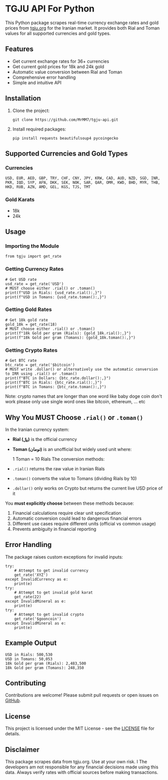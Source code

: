 # TGJU API For Python

This Python package scrapes real-time currency exchange rates and gold prices from [tgju.org](https://www.tgju.org) for the Iranian market. It provides both Rial and Toman values for all supported currencies and gold types.

## Features

- Get current exchange rates for 36+ currencies
- Get current gold prices for 18k and 24k gold
- Automatic value conversion between Rial and Toman
- Comprehensive error handling
- Simple and intuitive API

## Installation

1.  Clone the project:

    ```
    git clone https://github.com/MrMM7/tgju-api.git
    ```

2.  Install required packages:

    ```
    pip install requests beautifulsoup4 pycoingecko
    ```

## Supported Currencies and Gold Types

### Currencies

```
USD, EUR, AED, GBP, TRY, CHF, CNY, JPY, KRW, CAD, AUD, NZD, SGD, INR,
PKR, IQD, SYP, AFN, DKK, SEK, NOK, SAR, QAR, OMR, KWD, BHD, MYR, THB,
HKD, RUB, AZN, AMD, GEL, KGS, TJS, TMT
```

### Gold Karats

- 18k
- 24k

## Usage

### Importing the Module

```
from tgju import get_rate
```

### Getting Currency Rates

```
# Get USD rate
usd_rate = get_rate('USD')
# MUST choose either .rial() or .toman()
print(f"USD in Rials: {usd_rate.rial():,}")
print(f"USD in Tomans: {usd_rate.toman():,}")
```

### Getting Gold Rates

```
# Get 18k gold rate
gold_18k = get_rate(18)
# MUST choose either .rial() or .toman()
print(f"18k Gold per gram (Rials): {gold_18k.rial():,}")
print(f"18k Gold per gram (Tomans): {gold_18k.toman():,}")
```

### Getting Crypto Rates

```
# Get BTC rate
btc_rate = get_rate('$bitcoin')
# MUST write .dollar() or alternatively use the automatic conversion to IRR using .rial() or .toman()
print(f"BTC in Dollars: {btc_rate.dollar():,}")
print(f"BTC in Rials: {btc_rate.rial():,}")
print(f"BTC in Tomans: {btc_rate.toman():,}")
```

Note: crypto names that are longer than one word like baby doge coin don't work please only use single word ones like bitcoin, ethereum, ... etc

## Why You MUST Choose `.rial()` or `.toman()`

In the Iranian currency system:

- **Rial (﷼)** is the official currency
- **Toman (تومان)** is an unofficial but widely used unit where:

  1 Toman = 10 Rials
  The conversion methods:

- `.rial()` returns the raw value in Iranian Rials
- `.toman()` converts the value to Tomans (dividing Rials by 10)
- `.dollar()` only works on Crypto but returns the current live USD price of it

You **must explicitly choose** between these methods because:

1.  Financial calculations require clear unit specification
2.  Automatic conversion could lead to dangerous financial errors
3.  Different use cases require different units (official vs common usage)
4.  Prevents ambiguity in financial reporting

## Error Handling

The package raises custom exceptions for invalid inputs:

```
try:
    # Attempt to get invalid currency
    get_rate('XYZ')
except InvalidCurrency as e:
    print(e)
try:
    # Attempt to get invalid gold karat
    get_rate(22)
except InvalidMineral as e:
    print(e)
try:
    # Attempt to get invalid crypto
    get_rate('$gooncoin')
except InvalidMineral as e:
    print(e)
```

## Example Output

```
USD in Rials: 500,530
USD in Tomans: 50,053
18k Gold per gram (Rials): 2,483,500
18k Gold per gram (Tomans): 248,350
```

## Contributing

Contributions are welcome! Please submit pull requests or open issues on [GitHub](https://github.com/MrMM7/tgju-api).

## License

This project is licensed under the MIT License - see the [LICENSE](LICENSE) file for details.

## Disclaimer

This package scrapes data from tgju.org. Use at your own risk. I The developers am not responsible for any financial decisions made using this data. Always verify rates with official sources before making transactions.
